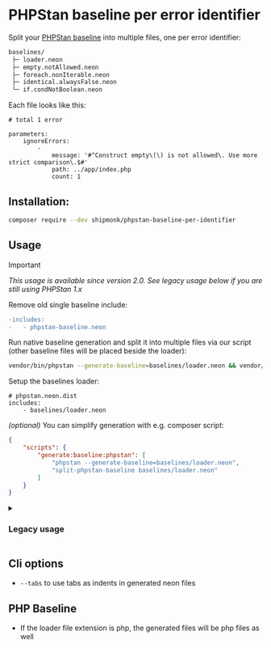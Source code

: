 # PHPStan baseline per error identifier

Split your [PHPStan baseline](https://phpstan.org/user-guide/baseline) into multiple files, one per error identifier:

```txt
baselines/
 ├─ loader.neon
 ├─ empty.notAllowed.neon
 ├─ foreach.nonIterable.neon
 ├─ identical.alwaysFalse.neon
 └─ if.condNotBoolean.neon
```

Each file looks like this:

```neon
# total 1 error

parameters:
    ignoreErrors:
        -
            message: '#^Construct empty\(\) is not allowed\. Use more strict comparison\.$#'
            path: ../app/index.php
            count: 1
```

## Installation:

```sh
composer require --dev shipmonk/phpstan-baseline-per-identifier
```

## Usage

> [!IMPORTANT]
> _This usage is available since version 2.0. See legacy usage below if you are still using PHPStan 1.x_

Remove old single baseline include:
```diff
-includes:
-	- phpstan-baseline.neon
```

Run native baseline generation and split it into multiple files via our script (other baseline files will be placed beside the loader):
```sh
vendor/bin/phpstan --generate-baseline=baselines/loader.neon && vendor/bin/split-phpstan-baseline baselines/loader.neon
```

Setup the baselines loader:
```neon
# phpstan.neon.dist
includes:
    - baselines/loader.neon
```

_(optional)_ You can simplify generation with e.g. composer script:
```json
{
    "scripts": {
        "generate:baseline:phpstan": [
            "phpstan --generate-baseline=baselines/loader.neon",
            "split-phpstan-baseline baselines/loader.neon"
        ]
    }
}
```

<details>
<summary><h3>Legacy usage</h3></summary>

> _This usage is deprecated since 2.0, but it works in all versions. Downside is that it cannot utilize result cache_

Setup where your baseline files should be stored and include its loader:
```neon
# phpstan.neon.dist
includes:
    - vendor/shipmonk/phpstan-baseline-per-identifier/extension.neon # or use extension-installer
    - baselines/loader.neon

parameters:
    shipmonkBaselinePerIdentifier:
        directory: %currentWorkingDirectory%/baselines
        indent: '    '
```

Prepare composer script to simplify generation:

```json
{
    "scripts": {
        "generate:baseline:phpstan": [
            "rm baselines/*.neon",
            "touch baselines/loader.neon",
            "phpstan analyse --error-format baselinePerIdentifier"
        ]
    }
}
```

</details>

## Cli options
- ``--tabs`` to use tabs as indents in generated neon files

## PHP Baseline
- If the loader file extension is php, the generated files will be php files as well

